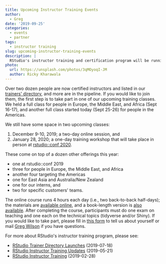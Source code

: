 ```yaml
---
title: Upcoming Instructor Training Events
author:
  - Greg
date: '2019-09-25'
categories:
  - events
  - partner
tags:
  - instructor training
slug: upcoming-instructor-training-events
description: |
  RStudio's instructor training and certification program will be running two upcoming online classes in September 2019. We hope you'll consider joining us.
photo:
  url: https://unsplash.com/photos/3qMOyoqI-JM
  author: Ricky Kharawala
---
```


Over two dozen people are now certified instructors and listed in our [trainers' directory](https://rstd.io/trainers),
and more are in the pipeline.
If you would like to join them,
the first step is to take part in one of our upcoming training classes.
We held a full class for people in Europe, the Middle East, and Africa (Sept 16-17),
and another full class started today (Sept 25-26) for people in the Americas. 

We still have some space in two upcoming classes:

1. December 9-10, 2019; a two-day online session, and
1. January 28, 2020; a one-day training workshop that will take place in person at [rstudio::conf 2020][conf].

These come on top of a dozen other offerings this year:

-   one at rstudio::conf 2019
-   three for people in Europe, the Middle East, and Africa
-   another four targeting the Americas
-   one for East Asia and Australia/New Zealand
-   one for our interns, and
-   two for specific customers' teams.

The online course runs 4 hours each day (i.e., two back-to-back half-days);
the materials are [available online][slides],
and a book-length version is [also available][t3].
After completing the course,
participants must do one exam on teaching
and one each on the technical topics (tidyverse and/or Shiny).
If you would like to take part,
please fill in [this form][form] to tell us about yourself
or mail [Greg Wilson](mailto:greg.wilson@rstudio.com) if you have questions.

For more about RStudio's instructor training program, please see:

-   [RStudio Trainer Directory Launches](https://blog.rstudio.com/2019/07/18/rstudio-trainer-directory-launches/) (2019-07-18)
-   [RStudio Instructor Training Updates](https://blog.rstudio.com/2019/05/21/rstudio-instructor-training-updates/) (2019-05-21)
-   [RStudio Instructor Training](https://blog.rstudio.com/2019/02/28/rstudio-instructor-training/) (2019-02-28)

[conf]: https://web.cvent.com/event/36ebe042-0113-44f1-8e36-b9bc5d0733bf/summary
[form]: https://docs.google.com/forms/d/e/1FAIpQLSdnybZ-Zs64QE1h7bk67uRs1UCUi1Tibi3noefyStrTHplSDA/viewform
[slides]: https://drive.google.com/drive/folders/13ohFt3D0EJ5PDbMaWTxnHH-hwA7G0IvY
[t3]: http://teachtogether.tech
